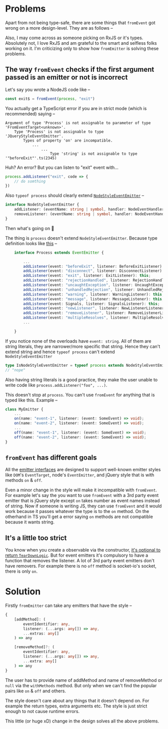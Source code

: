 
# Problems

Apart from not being type-safe, there are some things that `fromEvent` got wrong on a more design-level. They are as follows &ndash;

Also, I may come across as someone picking on RxJS or it's types. Absolutely not, I love RxJS and am grateful to the smart and selfless folks working on it. I'm criticizing only to show how `fromEmitter` is solving these problems.

## The way `fromEvent` checks if the first argument passed is an emitter or not is incorrect

Let's say you wrote a NodeJS code like &ndash;

```typescript
const exit$ = fromEvent(process, "exit")
```

You actually get a TypeScript error if you are in strict mode (which is recommended) saying &ndash;

```plaintext
Argument of type 'Process' is not assignable to parameter of type 'FromEventTarget<unknown>'.
    Type 'Process' is not assignable to type 'JQueryStyleEventEmitter'.
        Types of property 'on' are incompatible.
            ...
                ...
                    Type 'string' is not assignable to type '"beforeExit"'.ts(2345)
```

Huh? An error? But you can listen to "exit" event with...

```typescript
process.addListener("exit", code => {
    // do somthing
})
```

Also `typeof process` should clearly extend [`NodeStyleEventEmitter`](https://github.com/ReactiveX/rxjs/blob/a9fa9d421d69e6e07aec0fa835b273283f8a034c/src/internal/observable/fromEvent.ts#L9-L12) &ndash;

```typescript
interface NodeStyleEventEmitter {
    addListener: (eventName: string | symbol, handler: NodeEventHandler) => this;
    removeListener: (eventName: string | symbol, handler: NodeEventHandler) => this;
}
```

Then what's going on :thinking:

The thing is `process` doesn't extend `NodeStyleEventEmitter`. Because type definition looks like [this](https://github.com/DefinitelyTyped/DefinitelyTyped/blob/d200340ecb521b3856f8bbf6e5b61a33182f9363/types/node/globals.d.ts#L940-L951) &ndash;

```typescript
    interface Process extends EventEmitter {

        ...
        addListener(event: "beforeExit", listener: BeforeExitListener): this;
        addListener(event: "disconnect", listener: DisconnectListener): this;
        addListener(event: "exit", listener: ExitListener): this;
        addListener(event: "rejectionHandled", listener: RejectionHandledListener): this;
        addListener(event: "uncaughtException", listener: UncaughtExceptionListener): this;
        addListener(event: "unhandledRejection", listener: UnhandledRejectionListener): this;
        addListener(event: "warning", listener: WarningListener): this;
        addListener(event: "message", listener: MessageListener): this;
        addListener(event: Signals, listener: SignalsListener): this;
        addListener(event: "newListener", listener: NewListenerListener): this;
        addListener(event: "removeListener", listener: RemoveListenerListener): this;
        addListener(event: "multipleResolves", listener: MultipleResolveListener): this;
        ...

    }
```

If you notice none of the overloads have `event: string`. All of them are string literals, they are narrower/more specific that string. Hence they can't extend string and hence `typeof process` can't extend `NodeStyleEventEmitter`

```typescript
type IsNodeStyleEventEmitter = typeof process extends NodeStyleEventEmitter ? "yep" : "nope";
// "nope"
```

Also having string literals is a good practice, they make the user unable to write code like `process.addListener("foo", ...)`.

This doesn't stop at `process`. You can't use `fromEvent` for anything that is typed like this. Example &ndash;

```typescript
class MyEmitter {
    ...
    on(name: "event-1", listener: (event: SomeEvent) => void);
    on(name: "event-2", listener: (event: SomeEvent) => void);
    ...
    off(name: "event-1", listener: (event: SomeEvent) => void);
    off(name: "event-2", listener: (event: SomeEvent) => void);
}
```

## `fromEvent` has different goals

All the [emitter interfaces](https://github.com/ReactiveX/rxjs/blob/a9fa9d421d69e6e07aec0fa835b273283f8a034c/src/internal/observable/fromEvent.ts#L9-L47) are designed to support well-known emitter styles like `DOM`'s `EventTarget`, node's `EventEmitter`, and jQuery style that is with methods `on` & `off`.

Even a minor change in the style will make it incompatible with `fromEvent`. For example let's say the you want to use `fromEvent` with a 3rd party event emitter that is jQuery style except `on` takes number as event names instead of string. Now if someone is writing JS, they can use `fromEvent` and it would work because it passes whatever the type is to the `on` method. On the otherhand in TS you'll get a error saying `on` methods are not compatible because it wants string.

## It's a little too strict

You know when you create a observable via the constructor, [it's optional to return `TearDownLogic`](https://github.com/ReactiveX/rxjs/blob/01a09789a0a9484c368b7bd6ed37f94d25490a00/src/internal/types.ts#L30). But for event emitters it's compulsory to have a function that removes the listener. A lot of 3rd party event emitters don't have removers. For example there is no `off` method is socket-io's socket, there is only `on`.

# Solution

Firstly `fromEmitter` can take any emitters that have the style &ndash;

```typescript
{
    [addMethod]: (
        eventIdentifier: any,
        listener: (...args: any[]) => any,
        ...extras: any[]
    ) => any

    [removeMethod]?: (
        eventIdentifier: any,
        listener: (...args: any[]) => any,
        ...extra: any[]
    ) => any
}
```

The user has to provide name of addMethod and name of removeMethod or `null` via the `withMethods` method. But only when we can't find the popular pairs like `on` & `off` and others.

The style doesn't care about any things that it doesn't depend on. For example the return types, extra arguments etc. The style is just strict enough to not cause runtime errors.

This little (or huge xD) change in the design solves all the above problems.
